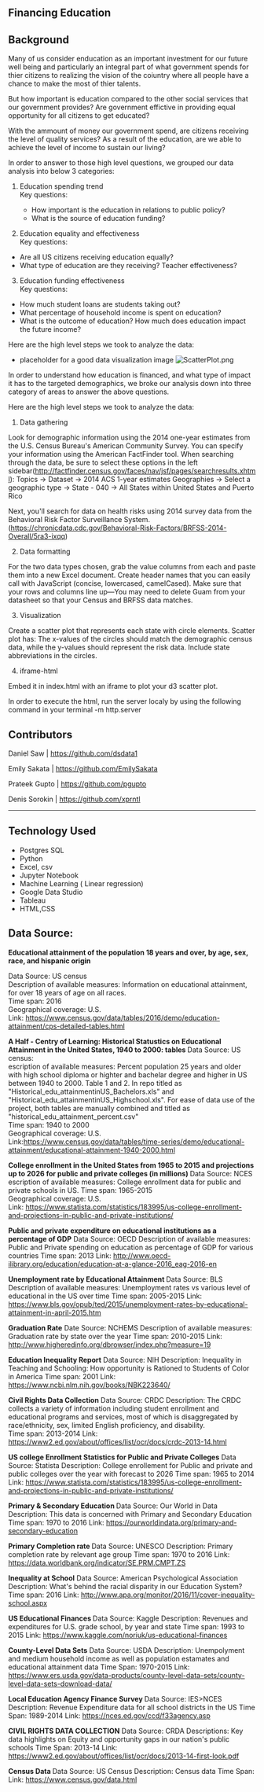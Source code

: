 ## Financing Education 

## Background

Many of us consider enducation as an important investment for our future well being and particularly an integral part of what government spends for thier citizens to realizing the vision of the coiuntry where all people have a chance to make the most of thier talents. 

But how important is education compared to the other social services that our government provides? 
Are government effictive in providing equal opportunity for all citizens to get educated?

With the ammount of money our government spend, are citizens receiving the level of quality services?
As a result of the education, are we able to achieve the level of income to sustain our living?

In order to answer to those high level questions, we grouped our data analysis into below 3 categories: 

1) Education spending trend  
Key questions:
 
   - How important is the education in relations to public policy?
   - What is the source of education funding?
 
 2) Education equality and effectiveness  
 Key questions:
  		  
   - Are all US citizens receiving education equally?
   - What type of education are they receiving? Teacher effectiveness?
 		  
 3) Education funding effectiveness  
 Key questions:
  		  
   - How much student loans are students taking out?
   - What percentage of household income is spent on education?
   - What is the outcome of education? How much does education impact the future income?
  		  
  		  
  Here are the high level steps we took to analyze the data: 		





* placeholder for a good data visualization image 
![ScatterPlot.png](https://github.com/EmilySakata/d3_census/blob/master/ScatterPlot.png)



In order to understand how education is financed, and what type of impact it has to the targeted demographics, we broke our analysis down into three category of areas to answer the above questions.




Here are the high level steps we took to analyze the data: 

1) Data gathering

Look for demographic information using the 2014 one-year estimates from the U.S. Census Bureau's American Community Survey. You can specify your information using the American FactFinder tool. When searching through the data, be sure to select these options in the left sidebar(http://factfinder.census.gov/faces/nav/jsf/pages/searchresults.xhtml):
Topics -> Dataset -> 2014 ACS 1-year estimates
Geographies -> Select a geographic type -> State - 040 -> All States within United States and Puerto Rico

Next, you'll search for data on health risks using 2014 survey data from the Behavioral Risk Factor Surveillance System. 
(https://chronicdata.cdc.gov/Behavioral-Risk-Factors/BRFSS-2014-Overall/5ra3-ixqq)

2) Data formatting

For the two data types chosen, grab the value columns from each and paste them into a new Excel document. Create header names that you can easily call with JavaScript (concise, lowercased, camelCased). Make sure that your rows and columns line up—You may need to delete Guam from your datasheet so that your Census and BRFSS data matches.

3) Visualization

Create a scatter plot that represents each state with circle elements. 
Scatter plot has:
  The x-values of the circles should match the demographic census data, while the y-values should represent the risk data.
  Include state abbreviations in the circles.

4) iframe-html

Embed it in index.html with an iframe to plot your d3 scatter plot. 

In order to execute the html, run the server localy by using the following command in your terminal
-m http.server <local host address>


## Contributors


Daniel Saw      | https://github.com/dsdata1

Emily Sakata    | https://github.com/EmilySakata

Prateek Gupto 	| https://github.com/pgupto

Denis Sorokin 	| https://github.com/xprntl

-------------------------------------------------------------


## Technology Used

- Postgres SQL
- Python
- Excel, csv
- Jupyter Notebook
- Machine Learning ( Linear regression)
- Google Data Studio
- Tableau
- HTML,CSS



## Data Source:


<b>Educational attainment of the population 18 years and over, by age, sex, race, and hispanic origin</b>

Data Source: US census   
Description of available measures: Information on educational attainment, for over 18 years of age on all races.  
Time span: 2016  
Geographical coverage: U.S.  
Link: https://www.census.gov/data/tables/2016/demo/education-attainment/cps-detailed-tables.html  


<b>A Half - Centry of Learning: Historical Statustics on Educational Attainment in the United States, 1940 to 2000: tables  </b>
Data Source: US census:   
escription of available measures: Percent population 25 years and older with high school diploma or highter and bachelar degree and higher in US between 1940 to 2000. Table 1 and 2. In repo titled as "Historical_edu_attainmentinUS_Bachelors.xls" and "Historical_edu_attainmentinUS_Highschool.xls". For ease of data use of the project, both tables are manually combined and titled as "historical_edu_attainment_percent.csv"  
Time span: 1940 to 2000  
Geographical coverage: U.S.  
Link:https://www.census.gov/data/tables/time-series/demo/educational-attainment/educational-attainment-1940-2000.html  


<b>College enrollment in the United States from 1965 to 2015 and projections up to 2026 for public and private colleges (in millions)  </b>
Data Source: NCES  
escription of available measures: College enrollment data for public and private schools in US.
Time span: 1965-2015  
Geographical coverage: U.S.    
Link: https://www.statista.com/statistics/183995/us-college-enrollment-and-projections-in-public-and-private-institutions/

<b> Public and private expenditure on educational institutions as a percentage of GDP</b>
 Data Source: OECD
 Description of available measures: Public and Private spending on education as percentage of GDP for various countries
 Time span: 2013
 Link: http://www.oecd-ilibrary.org/education/education-at-a-glance-2016_eag-2016-en
 
 <b> Unemployment rate by Educational Attainment </b>
 Data Source: BLS
 Description of available measures: Unemployment rates vs various level of educational in the US over time
 Time span: 2005-2015
 Link: https://www.bls.gov/opub/ted/2015/unemployment-rates-by-educational-attainment-in-april-2015.htm
 
 <b>Graduation Rate</b>
 Date Source: NCHEMS
 Description of available measures: Graduation rate by state over the year
 Time span: 2010-2015
Link: http://www.higheredinfo.org/dbrowser/index.php?measure=19


<b>Education Inequality Report</b>
Data Source: NIH
Description: Inequality in Teaching and Schooling: How opportunity is Rationed to Students of Color in America
Time span: 2001
Link: https://www.ncbi.nlm.nih.gov/books/NBK223640/

<b> Civil Rights Data Collection</b>
 Data Source: CRDC
 Description: The CRDC collects a variety of information including student enrollment and educational programs and services, most of which is disaggregated by race/ethnicity, sex, limited English proficiency, and disability.  
 Time span: 2013-2014
 Link: https://www2.ed.gov/about/offices/list/ocr/docs/crdc-2013-14.html
              
 <b>US college Enrollment Statistics for Public and Private Colleges</b>
 Data Source: Statista
 Description: College enrollement for Public and private and public colleges over the year with forecast to 2026
 Time span: 1965 to 2014
 Link: https://www.statista.com/statistics/183995/us-college-enrollment-and-projections-in-public-and-private-institutions/
              
<b> Primary & Secondary Education </b>
Data Source: Our World in Data
Description: This data is concerned with Primary and Secondary Education
Time span: 1970 to 2016
Link: https://ourworldindata.org/primary-and-secondary-education

<b> Primary Completion rate </b>
Data Source: UNESCO
Description: Primary completion rate by relevant age group
Time span: 1970 to 2016
Link: https://data.worldbank.org/indicator/SE.PRM.CMPT.ZS



<b>Inequality at School</b>
Data Source: American Psychological Association
Description: What's behind the racial disparity in our Education System?
Time span: 2016
Link: http://www.apa.org/monitor/2016/11/cover-inequality-school.aspx

<b> US Educational Finances </b>
Data Source: Kaggle
Description: Revenues and expenditures for U.S. grade school, by year and state
Time span: 1993 to 2015
Link: https://www.kaggle.com/noriuk/us-educational-finances

<b>County-Level Data Sets</b>
Data Source: USDA
Description: Unempolyment and medium household income as well as population estamates and educational attainment data
Time Span: 1970-2015
Link: https://www.ers.usda.gov/data-products/county-level-data-sets/county-level-data-sets-download-data/


<b> Local Education Agency Finance Survey </b>
Data Source: IES>NCES
Description: Revenue Expenditure data for all school districts in the US
Time Span: 1989-2014
Link: https://nces.ed.gov/ccd/f33agency.asp


<b>CIVIL RIGHTS DATA COLLECTION</b>
 Data Source: CRDA
 Descriptions: Key data highlights on Equity and opportunity gaps in our nation's public schools
 Time Span: 2013-14
Link: https://www2.ed.gov/about/offices/list/ocr/docs/2013-14-first-look.pdf

<b> Census Data </b>
Data Source: US Census
Description: Census data
Time Span:
Link: https://www.census.gov/data.html

